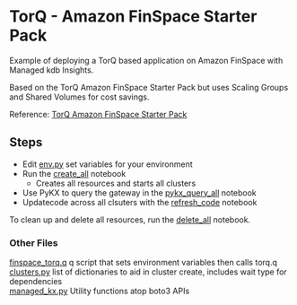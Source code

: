 # TorQ - Amazon FinSpace Starter Pack
Example of deploying a TorQ based application on Amazon FinSpace with Managed kdb Insights.

Based on the TorQ Amazon FinSpace Starter Pack but uses Scaling Groups and Shared Volumes for cost savings.

Reference: [TorQ Amazon FinSpace Starter Pack](https://dataintellecttech.github.io/TorQ-Amazon-FinSpace-Starter-Pack/)

## Steps
- Edit [env.py](env.py) set variables for your environment
- Run the [create_all](create_all.ipynb) notebook
  - Creates all resources and starts all clusters
- Use PyKX to query the gateway in the [pykx_query_all](pykx_query_all.ipynb) notebook
- Updatecode across all clsuters with the [refresh_code](refresh_code.ipynb) notebook

To clean up and delete all resources, run the [delete_all](delete_all.ipynb) notebook.

### Other Files
[finspace_torq.q](finspace_torq.q) q script that sets environment variables then calls torq.q   
[clusters.py](clusters.py) list of dictionaries to aid in cluster create, includes wait type for dependencies   
[managed_kx.py](managed_kx.py) Utility functions atop boto3 APIs   
